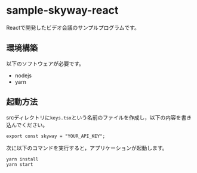 # sample-skyway-react

Reactで開発したビデオ会議のサンプルプログラムです。

## 環境構築

以下のソフトウェアが必要です。

* nodejs
* yarn

## 起動方法

srcディレクトリに`keys.tsx`という名前のファイルを作成し，以下の内容を書き込んでください。
```
export const skyway = "YOUR_API_KEY";
```
次に以下のコマンドを実行すると，アプリケーションが起動します。
```
yarn install
yarn start
```
